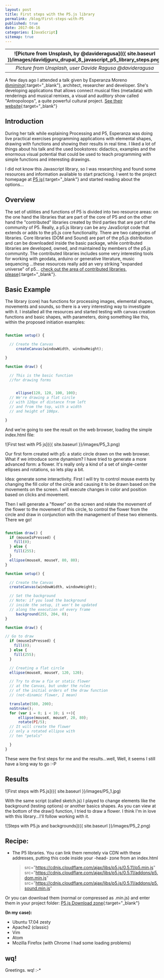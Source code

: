 ```yaml
---
layout: post
title: First steps with the P5.js library
permalink: /blog/First-steps-with-P5
published: true
date: 2017-06-16
categories: [JavaScript]
sitemap: true
---
```

| ![Picture from Unsplash, by @davideragusa]({{ site.baseurl }}/images/davidjguru_drupal_8_javascript_p5_library_steps.png) |
|:--:|
| *Picture from Unsplash, user Davide Ragusa @davideragusa* |


A few days ago I attended a talk given by Esperanza Moreno [@_mimina_](https://twitter.com/_mimina_){:target="_blank"}, architect, researcher and developer. She's developing applications that allows connect musical files (metadata) with renderings and musical remixes, a visual and auditory show called "Antropoloops", a quite powerful cultural project. [See their website](http://antropoloops.tumblr.com/){:target="_blank"}
<!--more-->

## Introduction

During her talk while explaining Processing and P5, Esperanza was doing live practical exercises programming applications with elemental shapes, drawing with functions and showing their results in real time. I liked a lot of things about his talk and the used bookstores: didactics, examples and the enormous visual potential that could be used to teach programming with simple functions and interesting drawings.

 I did not know this Javascript library, so I was researching and found some resources and information available to start practicing. I went to the project homepage at [P5 js](https://p5js.org/){:target="_blank"} and started reading about the options...


## Overview

The set of utilities and functions of P5 is divided into two resource areas: on the one hand the libraries that are part of the core of P5 and on the other hand the "contributed" libraries created by third parties that are part of the community of P5.
Really, a p5.js library can be any JavaScript code that extends or adds to the p5.js core functionality. There are two categories of libraries. Core libraries (DOM and Sound) are part of the p5.js distribution and can be downloaded inside the basic package, while contributed libraries are developed, owned, and maintained by members of the p5.js community. The contributed libraries includes some very interesting tools for working with geodata, arduino or generative literature, music sequencing ...these resources really add an very striking "expanded universe" of p5... [check out the area of contributed libraries, please](https://p5js.org/libraries/){:target="_blank"}.


## Basic Example

The library (core) has functions for processing images, elemental shapes, movements and sounds, so there is a very interesting way to investigate with it. I installed all the resources and started testing with canvas creation functions and basic shapes, with parameters, doing something like this, within the proposed initiation examples:

```javascript

function setup() {

  // Create the Canvas  
     createCanvas(windowWidth, windowHeight);

}

function draw() {

  // This is the basic function
  //for drawing forms


     ellipse(120, 120, 100, 100);
  // We're drawing a flat circle
  // with 120px of distance from left
  // and from the top, with a width
  // and height of 100px.

}

```
And we're going to see the result on the web browser, loading the simple index.html file:

![First test with P5 js]({{ site.baseurl }}/images/P5_3.png)

Our first form created with p5: a static circle drawn on the web browser. What if we introduce some dynamism? I have tried to generate a more advanced form: a flower. It's really only a kind of a set of single-center ellipses and rotations, so lets play a bit.

Idea: generate some interactivity. First I will try to control mouse events by changing the fill color of the circle and causing it to be drawn based on the movements on the screen. I will execute changes in color and position based on clicks and movement.

Then I will generate a "flower" on the screen and relate the movement of the flower to the movement of this circle, to control the flower from the circle and draw in conjunction with the management of these two elements. There we go!


```javascript

function draw() {
  if (mouseIsPressed) {
    fill(0);
  } else {
    fill(255);
  }
  ellipse(mouseX, mouseY, 80, 80);
}

```


```javascript
function setup() {

  // Create the Canvas
  createCanvas(windowWidth, windowHeight);

  // Set the background
  // Note: if you load the background
  // inside the setup, it won't be updated
  // along the execution of every frame
     background(255, 204, 0);
}

function draw() {

// Go to draw
  if (mouseIsPressed) {
    fill(0);
  } else {
    fill(255);
  }

  // Creating a flat circle
  ellipse(mouseX, mouseY, 120, 120);

  // Try to draw a fix or static flower
  // at the Canvas, but under the rules
  // of the initial orders of the draw function
  // (not-dinamic flower, I mean)

  translate(580, 200);
  noStroke();
  for (var i = 0; i < 10; i ++){
      ellipse(mouseX, mouseY, 20, 80);
      rotate(PI/5);
  // It will create the flower
  // only a rotated ellipse with
  // ten "petals"

  }
}

```
These were the first steps for me and the results...well, Well, it seems I still have a long way to go :-P

## Results

![First steps with P5.js]({{ site.baseurl }}/images/P5_1.jpg)

With the same script (called sketch.js) I played to change elements like the background (testing options) or another basics shapes. As you can view at the bottom of the draw() function, I tried to draw a flower. I think I'm in love with this library...I'll follow working with it.

![Steps with P5.js and backgrounds]({{ site.baseurl }}/images/P5_2.png)

## Recipe:

* The P5 libraries. You can link them remotely via CDN with these addresses, putting this code inside your -head- zone from an index.html

   >  src="https://cdnjs.cloudflare.com/ajax/libs/p5.js/0.5.11/p5.min.js"
   >  src="https://cdnjs.cloudflare.com/ajax/libs/p5.js/0.5.11/addons/p5.dom.min.js"
   >  src="https://cdnjs.cloudflare.com/ajax/libs/p5.js/0.5.11/addons/p5.sound.min.js"

Or you can download them (normal or compressed as .min.js) and enter them in your project folder: [P5.js Download zone](https://p5js.org/download/){:target="_blank"}

**(In my case):**

* Ubuntu 17.04 zesty
* Apache2 (classic)
* Vim
* Atom
* Mozilla Firefox (with Chrome I had some loading problems)

## wq!

Greetings. wq!    :-*
